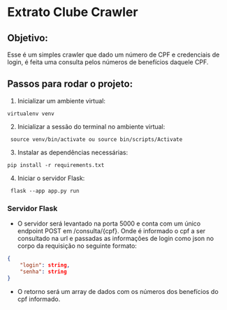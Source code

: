 # Extrato Clube Crawler

## Objetivo:
Esse é um simples crawler que dado um número de CPF e credenciais de login, é feita uma consulta pelos números de benefícios daquele CPF.

## Passos para rodar o projeto:

1. Inicializar um ambiente virtual:
 ```shell 
virtualenv venv
```

2. Inicializar a sessão do terminal no ambiente virtual:
```shell
 source venv/bin/activate ou source bin/scripts/Activate
```

3. Instalar as dependências necessárias: 
``` shell
pip install -r requirements.txt
```

4. Iniciar o servidor Flask:
``` shell
 flask --app app.py run
```

### Servidor Flask
- O servidor será levantado na porta 5000 e conta com um único endpoint POST em /consulta/{cpf}. Onde é informado o cpf a ser consultado na url e passadas as informações de login como json no corpo da requisição no seguinte formato:
```json
{
    "login": string,
    "senha": string
}
```

- O retorno será um array de dados com os números dos benefícios do cpf informado.